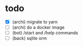 # todo

- [X] (archi) migrate to yarn
- [ ] (archi) do a docker image
- [ ] (bot) /start and /help commands
- [ ] (back) sqlite orm
